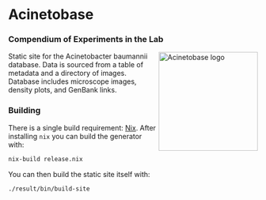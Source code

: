 # Acinetobase
### Compendium of Experiments in the Lab

<img src="" align="right" alt="Acinetobase logo" width="200" height="200" />

Static site for the Acinetobacter baumannii database. Data is sourced from a table of metadata and a directory of
images. Database includes microscope images, density plots, and GenBank links.

### Building
There is a single build requirement: [Nix](https://nixos.org/). After installing `nix` you can build the generator with:

```bash
nix-build release.nix
```

You can then build the static site itself with:

```bash
./result/bin/build-site
```
